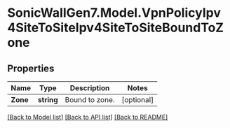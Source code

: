# SonicWallGen7.Model.VpnPolicyIpv4SiteToSiteIpv4SiteToSiteBoundToZone

## Properties

Name | Type | Description | Notes
------------ | ------------- | ------------- | -------------
**Zone** | **string** | Bound to zone. | [optional] 

[[Back to Model list]](../README.md#documentation-for-models) [[Back to API list]](../README.md#documentation-for-api-endpoints) [[Back to README]](../README.md)

